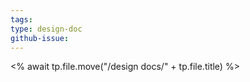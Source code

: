 ```yaml
---
tags: 
type: design-doc
github-issue:
---
```

<% await tp.file.move("/design docs/" + tp.file.title) %>
